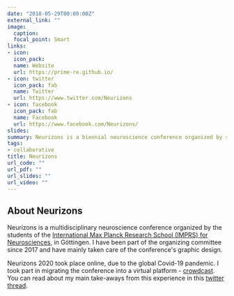 ```yaml
---
date: "2018-05-29T00:00:00Z"
external_link: ""
image:
  caption:
  focal_point: Smart
links:
- icon:
  icon_pack:
  name: Website
  url: https://prime-re.github.io/
- icon: twitter
  icon_pack: fab
  name: Twitter
  url: https://www.twitter.com/Neurizons
- icon: facebook
  icon_pack: fab
  name: Facebook
  url: https://www.facebook.com/Neurizons/
slides:
summary: Neurizons is a biennial neuroscience conference organized by students of the IMPRS for Neurosciences in Göttingen, Germany.
tags:
- collaborative
title: Neurizons
url_code: ""
url_pdf: ""
url_slides: ""
url_video: ""
---
```


## About Neurizons
Neurizons is a multidisciplinary neuroscience conference organized by the students of the [International Max Planck Research School (IMPRS) for Neurosciences](https://www.gpneuro.uni-goettingen.de/), in Göttingen. I have been part of the organizing committee since 2017 and have mainly taken care of the conference's graphic design.

Neurizons 2020 took place online, due to the global Covid-19 pandemic. I took part in migrating the conference into a virtual platform - [crowdcast](https://www.crowdcast.io/). You can read about my main take-aways from this experience in this [twitter thread](https://twitter.com/niksirbi/status/1280875270510125056).

